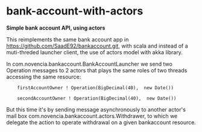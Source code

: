 # bank-account-with-actors
<b>Simple bank account API, using actors</b>

   This reimplements the same bank account app in https://github.com/SaadE92/bankaccount.git, 
 with scala and instead of a muti-threded launcher client, the use of actors model with akka
 library.
   
   In com.novencia.bankaccount.BankAccountLauncher we send two Operation messages to 2 actors 
   that plays the same roles of two threads accessing the same resource:
   
        firstAccountOwner ! Operation(BigDecimal(40),  new Date())

        secondAccountOwner ! Operation(BigDecimal(40),  new Date())
        
   But this time it's by sending message asynchronously to another actor's mail box 
   com.novencia.bankaccount.actors.Withdrawer, to which we delegate the action to operate withdrawal
   on a given bankaccount resource.
